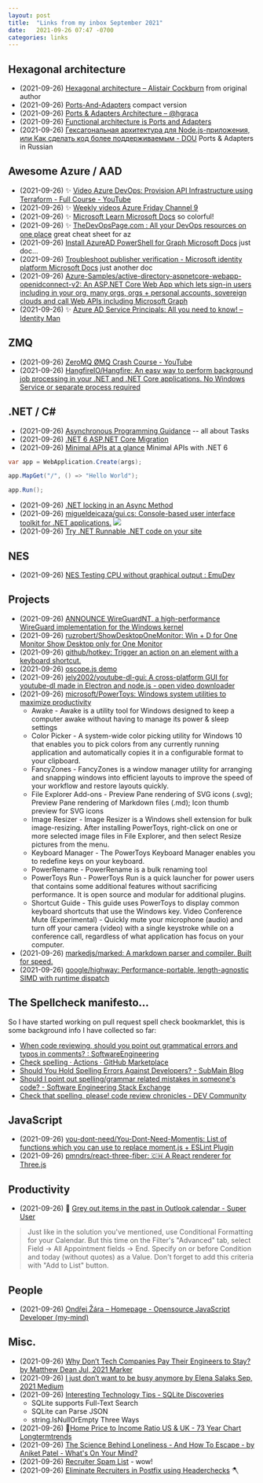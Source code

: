 ```yaml
---
layout: post
title:  "Links from my inbox September 2021"
date:   2021-09-26 07:47 -0700
categories: links
---
```



## Hexagonal architecture

- (2021-09-26) [Hexagonal architecture – Alistair Cockburn](https://alistair.cockburn.us/hexagonal-architecture/) from original author
- (2021-09-26) [Ports-And-Adapters](https://www.dossier-andreas.net/software_architecture/ports_and_adapters.html) compact version
- (2021-09-26) [Ports & Adapters Architecture – @hgraca](https://herbertograca.com/2017/09/14/ports-adapters-architecture/)
- (2021-09-26) [Functional architecture is Ports and Adapters](https://blog.ploeh.dk/2016/03/18/functional-architecture-is-ports-and-adapters/)
- (2021-09-26) [Гексагональная архитектура для Node.js-приложения, или Как сделать код более поддерживаемым - DOU](https://dou.ua/lenta/articles/hexagonal-architecture-for-nodejs/) Ports & Adapters in Russian

## Awesome Azure / AAD
- (2021-09-26) ✨ [Video Azure DevOps: Provision API Infrastructure using Terraform - Full Course - YouTube](https://www.youtube.com/watch?v=Ff0DoAmpv6w)
- (2021-09-26) ✨ [Weekly videos Azure Friday   Channel 9](https://channel9.msdn.com/Shows/Azure-Friday)
- (2021-09-26) ✨ [Microsoft Learn   Microsoft Docs](https://docs.microsoft.com/en-us/learn/) so colorful!
- (2021-09-26) ✨ [TheDevOpsPage.com : All your DevOps resources on one place](http://thedevopspage.com/azurecli-powershell-cheatsheet) great cheat sheet for az
- (2021-09-26) [Install AzureAD PowerShell for Graph   Microsoft Docs](https://docs.microsoft.com/en-us/powershell/azure/active-directory/install-adv2?view=azureadps-2.0) just doc...
- (2021-09-26) [Troubleshoot publisher verification - Microsoft identity platform   Microsoft Docs](https://docs.microsoft.com/en-us/azure/active-directory/develop/troubleshoot-publisher-verification) just another doc
- (2021-09-26) [Azure-Samples/active-directory-aspnetcore-webapp-openidconnect-v2: An ASP.NET Core Web App which lets sign-in users  including in your org, many orgs, orgs + personal accounts, sovereign clouds  and call Web APIs  including Microsoft Graph ](https://github.com/Azure-Samples/active-directory-aspnetcore-webapp-openidconnect-v2)
- (2021-09-26) ✨ [Azure AD Service Principals: All you need to know! – Identity Man](https://identity-man.eu/2021/03/19/service-principals-all-you-need-to-know/)


## ZMQ

- (2021-09-26) [ZeroMQ  ØMQ  Crash Course - YouTube](https://www.youtube.com/watch?v=UrwtQfSbrOs)
- (2021-09-26) [HangfireIO/Hangfire: An easy way to perform background job processing in your .NET and .NET Core applications. No Windows Service or separate process required](https://github.com/HangfireIO/Hangfire)


## .NET / C#

- (2021-09-26) [Asynchronous Programming Guidance](https://github.com/davidfowl/AspNetCoreDiagnosticScenarios/blob/master/AsyncGuidance.md) -- all about Tasks
- (2021-09-26) [.NET 6 ASP.NET Core Migration](https://gist.github.com/davidfowl/0e0372c3c1d895c3ce195ba983b1e03d?utm_source=csharpdigest&utm_medium=email&utm_campaign=382)
- (2021-09-26) [Minimal APIs at a glance](https://gist.github.com/davidfowl/ff1addd02d239d2d26f4648a06158727?WT.mc_id=-blog-scottha) Minimal APIs with .NET 6

```cs
var app = WebApplication.Create(args);

app.MapGet("/", () => "Hello World");

app.Run();
```

- (2021-09-26) [.NET locking in an Async Method](https://codyanhorn.tech/blog/net-locking-in-an-async-method?utm_source=csharpdigest&utm_medium=email&utm_campaign=378)
- (2021-09-26) [migueldeicaza/gui.cs: Console-based user interface toolkit for .NET applications.](https://github.com/migueldeicaza/gui.cs)
![](https://raw.githubusercontent.com/migueldeicaza/gui.cs/master/docfx/sample.gif)
- (2021-09-26) [Try .NET   Runnable .NET code on your site](https://dotnet.microsoft.com/platform/try-dotnet)


## NES

- (2021-09-26) [ NES  Testing CPU without graphical output : EmuDev](https://www.reddit.com/r/EmuDev/comments/81inos/nes_testing_cpu_without_graphical_output/)



## Projects
- (2021-09-26) [ ANNOUNCE  WireGuardNT, a high-performance WireGuard implementation for the Windows kernel](https://lists.zx2c4.com/pipermail/wireguard/2021-August/006887.html)
- (2021-09-26) [ruzrobert/ShowDesktopOneMonitor: Win + D for One Monitor  Show Desktop only for One Monitor ](https://github.com/ruzrobert/ShowDesktopOneMonitor)
- (2021-09-26) [github/hotkey: Trigger an action on an element with a keyboard shortcut.](https://github.com/github/hotkey)
- (2021-09-26) [oscope.js demo](http://ondras.github.io/oscope/)
- (2021-09-26) [jely2002/youtube-dl-gui: A cross-platform GUI for youtube-dl made in Electron and node.js - open video downloader](https://github.com/jely2002/youtube-dl-gui)
- (2021-09-26) [microsoft/PowerToys: Windows system utilities to maximize productivity](https://github.com/microsoft/PowerToys)
    - Awake - Awake is a utility tool for Windows designed to keep a computer awake without having to manage its power & sleep settings
    - Color Picker - A system-wide color picking utility for Windows 10 that enables you to pick colors from any currently running application and automatically copies it in a configurable format to your clipboard.
    - FancyZones - FancyZones is a window manager utility for arranging and snapping windows into efficient layouts to improve the speed of your workflow and restore layouts quickly.
    - File Explorer Add-ons - Preview Pane rendering of SVG icons (.svg); Preview Pane rendering of Markdown files (.md); Icon thumb preview for SVG icons
    - Image Resizer - Image Resizer is a Windows shell extension for bulk image-resizing. After installing PowerToys, right-click on one or more selected image files in File Explorer, and then select Resize pictures from the menu.
    - Keyboard Manager - The PowerToys Keyboard Manager enables you to redefine keys on your keyboard.
    - PowerRename - PowerRename is a bulk renaming tool
    - PowerToys Run - PowerToys Run is a quick launcher for power users that contains some additional features without sacrificing performance. It is open source and modular for additional plugins.
    - Shortcut Guide - This guide uses PowerToys to display common keyboard shortcuts that use the Windows key.
    Video Conference Mute (Experimental) - Quickly mute your microphone (audio) and turn off your camera (video) with a single keystroke while on a conference call, regardless of what application has focus on your computer.
- (2021-09-26) [markedjs/marked: A markdown parser and compiler. Built for speed.](https://github.com/markedjs/marked)
- (2021-09-26) [google/highway: Performance-portable, length-agnostic SIMD with runtime dispatch](https://github.com/google/highway)

## The Spellcheck manifesto...

So I have started working on pull request spell check bookmarklet, this is some background info I have collected so far:

- [When code reviewing, should you point out grammatical errors and typos in comments? : SoftwareEngineering]( https://www.reddit.com/r/SoftwareEngineering/comments/lq18h9/when_code_reviewing_should_you_point_out/ )
- [Check spelling · Actions · GitHub Marketplace]( https://github.com/marketplace/actions/check-spelling )
- [Should You Hold Spelling Errors Against Developers? - SubMain Blog]( https://blog.submain.com/spelling-errors-developers/ )
- [Should I point out spelling/grammar related mistakes in someone's code? - Software Engineering Stack Exchange]( https://softwareengineering.stackexchange.com/questions/30895/should-i-point-out-spelling-grammar-related-mistakes-in-someones-code )
- [Check that spelling, please!  code review chronicles  - DEV Community]( https://dev.to/dvddpl/check-that-spelling-please-code-review-chronicles-3pga )

## JavaScript

- (2021-09-26) [you-dont-need/You-Dont-Need-Momentjs: List of functions which you can use to replace moment.js + ESLint Plugin](https://github.com/you-dont-need/You-Dont-Need-Momentjs)
- (2021-09-26) [pmndrs/react-three-fiber: 🇨🇭 A React renderer for Three.js](https://github.com/pmndrs/react-three-fiber)


## Productivity

- (2021-09-26) 📅 [Grey out items in the past in Outlook calendar - Super User](https://superuser.com/questions/1255722/grey-out-items-in-the-past-in-outlook-calendar)


> Just like in the solution you've mentioned, use Conditional Formatting for your Calendar.
> But this time on the Filter's "Advanced" tab, select Field -> All Appointment fields -> End.
> Specify on or before Condition and today (without quotes) as a Value.
> Don't forget to add this criteria with "Add to List" button.

## People

- (2021-09-26) [Ondřej Žára – Homepage - Opensource JavaScript Developer (my-mind) ](https://ondras.zarovi.cz/#projects)



## Misc.
- (2021-09-26) [Why Don’t Tech Companies Pay Their Engineers to Stay?   by Matthew Dean   Jul, 2021   Marker](https://marker.medium.com/why-dont-tech-companies-pay-their-engineers-to-stay-b9c7e4b751e9)
- (2021-09-26) [I just don’t want to be busy anymore by Elena Salaks   Sep, 2021   Medium](https://elenasalaks.medium.com/i-just-dont-want-to-be-busy-anymore-ac4dd37c8119)
- (2021-09-26) [Interesting Technology Tips - SQLite Discoveries](https://khalidabuhakmeh.com/interesting-technology-tips-vol-1?utm_source=csharpdigest&utm_medium=email&utm_campaign=382)
    * SQLite supports Full-Text Search
    * SQLite can Parse JSON
    * string.IsNullOrEmpty Three Ways
- (2021-09-26) 🎪[Home Price to Income Ratio  US & UK  - 73 Year Chart   Longtermtrends](https://www.longtermtrends.net/home-price-median-annual-income-ratio/)
- (2021-09-26) [The Science Behind Loneliness - And How To Escape - by Aniket Patel - What's On Your Mind?](https://whatsonyourmind.substack.com/p/that-familiar-feeling-loneliness)
- (2021-09-26) [Recruiter Spam List](https://gist.github.com/LouiseMcMahon/d8823241a216119a93cd9a516e4b6746) - wow!
- (2021-09-26) [Eliminate Recruiters in Postfix using Headerchecks](https://www.linuxsecrets.com/discussions/10770-eliminate-recruiters-in-postfix-using-headerchecks) 🪓